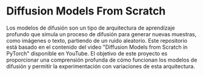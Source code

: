 # Diffusion Models From Scratch

Los modelos de difusión son un tipo de arquitectura de aprendizaje profundo que simula un proceso de difusión para generar nuevas muestras, como imágenes o texto, partiendo de un ruido aleatorio. Este repositorio está basado en el contenido del video "Diffusion Models from Scratch in PyTorch" disponible en YouTube. El objetivo de este proyecto es proporcionar una comprensión profunda de cómo funcionan los modelos de difusión y permitir la experimentación con variaciones de esta arquitectura.
